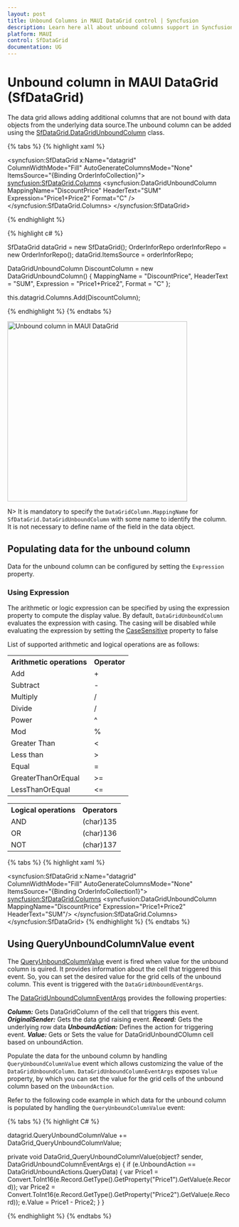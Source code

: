 ```yaml
---
layout: post
title: Unbound Columns in MAUI DataGrid control | Syncfusion
description: Learn here all about unbound columns support in Syncfusion MAUI DataGrid (SfDataGrid) control and more about it.
platform: MAUI
control: SfDataGrid
documentation: UG
---
```


# Unbound column in MAUI DataGrid (SfDataGrid)

The data grid allows adding additional columns that are not bound with data objects from the underlying data source.The unbound column can be added using the [SfDataGrid.DataGridUnboundColumn](https://help.syncfusion.com/cr/maui/Syncfusion.Maui.DataGrid.DataGridUnboundColumn.html) class.

{% tabs %}
{% highlight xaml %}

<syncfusion:SfDataGrid 
            x:Name="datagrid"    
            ColumnWidthMode="Fill"
            AutoGenerateColumnsMode="None"
            ItemsSource="{Binding OrderInfoCollection}">
    <syncfusion:SfDataGrid.Columns>
         <syncfusion:DataGridUnboundColumn 
                        MappingName="DiscountPrice"
                        HeaderText="SUM"
                        Expression="Price1+Price2"
                        Format="C" />
    </syncfusion:SfDataGrid.Columns>
</syncfusion:SfDataGrid>

{% endhighlight %}

{% highlight c# %}

SfDataGrid dataGrid = new SfDataGrid();
OrderInforRepo orderInforRepo = new OrderInforRepo();
dataGrid.ItemsSource = orderInforRepo;

DataGridUnboundColumn DiscountColumn = new DataGridUnboundColumn()
{
    MappingName = "DiscountPrice",
    HeaderText = "SUM",
    Expression = "Price1+Price2",
    Format = "C"
};

this.datagrid.Columns.Add(DiscountColumn);
  
{% endhighlight %}
{% endtabs %}


<img alt="Unbound column in MAUI DataGrid" src="Images\unbound-column\maui-datagrid-unbound-column.png" width="404" />

N> It is mandatory to specify the `DataGridColumn.MappingName` for `SfDataGrid.DataGridUnboundColumn` with some name to identify the column. It is not necessary to define name of the field in the data object.

## Populating data for the unbound column
Data for the unbound column can be configured by setting the `Expression` property.

### Using Expression
The arithmetic or logic expression can be specified by using the expression property to compute the display value. By default, `DataGridUnboundColumn` evaluates the expression with casing. The casing will be disabled while evaluating the expression by setting the [CaseSensitive](https://help.syncfusion.com/cr/maui/Syncfusion.Maui.DataGrid.DataGridUnboundColumn.html#Syncfusion_Maui_DataGrid_DataGridUnboundColumn_CaseSensitiveProperty) property to false

List of supported arithmetic and logical operations are as follows:

<table>
    <tr>
        <th> Arithmetic operations </th>
        <th> Operator </th>
    </tr>
    <tr>
        <td> Add</td>
        <td> + </td>
    </tr>
    <tr>
        <td> Subtract</td>
        <td> - </td>
    </tr>
    <tr>
        <td> Multiply</td>
        <td> / </td>
    </tr>
    <tr>
        <td> Divide </td>
        <td> / </td>
    </tr>
    <tr>
        <td> Power</td>
        <td> ^ </td>
    </tr>
    <tr>
        <td> Mod</td>
        <td> % </td>
    </tr>
    <tr>
        <td> Greater Than</td>
        <td> < </td>
    </tr>
    <tr>
        <td> Less than</td>
        <td> > </td>
    </tr>
    <tr>
        <td> Equal</td>
        <td> = </td>
    </tr>
    <tr>
        <td> GreaterThanOrEqual</td>
        <td> >= </td>
    </tr>
    <tr>
        <td> LessThanOrEqual </td>
        <td> <= </td>
    </tr>
</table>

<table>
    <tr>
        <th> Logical operations </th>
        <th> Operators </th>
    </tr>
    <tr>
        <td> AND </td>
        <td> (char)135 </td>
    </tr>
    <tr>
        <td> OR  </td>
        <td> (char)136 </td>
    </tr>
    <tr>
        <td> NOT </td>
        <td> (char)137 </td>
    </tr>
</table>

{% tabs %}
{% highlight xaml %}

<syncfusion:SfDataGrid x:Name="datagrid"    
        ColumnWidthMode="Fill"
        AutoGenerateColumnsMode="None"
        ItemsSource="{Binding OrderInfoCollection1}">
    <syncfusion:SfDataGrid.Columns>
         <syncfusion:DataGridUnboundColumn 
                MappingName="DiscountPrice"
                Expression="Price1+Price2"
                HeaderText="SUM"/>
    </syncfusion:SfDataGrid.Columns>
</syncfusion:SfDataGrid>
{% endhighlight %}
{% endtabs %}

## Using QueryUnboundColumnValue event

The [QueryUnboundColumnValue](https://help.syncfusion.com/cr/maui/Syncfusion.Maui.DataGrid.SfDataGrid.html#Syncfusion_Maui_DataGrid_SfDataGrid_QueryUnboundColumnValue) event is fired when value for the unbound column is quired. It provides information about the cell that triggered this event. So, you can set the desired value for the grid cells of the unbound column. This event is triggered with the `DataGridUnboundEventArgs`.

The [DataGridUnboundColumnEventArgs](https://help.syncfusion.com/cr/maui/Syncfusion.Maui.DataGrid.DataGridUnboundColumnEventArgs.html) provides the following properties:

***Column:*** Gets DataGridColumn of the cell that triggers this event.
***OriginalSender:*** Gets the data grid raising event.
***Record:*** Gets the underlying row data
***UnboundAction:*** Defines the action for triggering event.
***Value:*** Gets or Sets the value for DataGridUnboundCOlumn cell based on unboundAction.

Populate the data for the unbound column by handling `QueryUnboundColumnValue` event which allows customizing the value of the `DataGridUnboundColumn`. `DataGridUnboundColumnEventArgs` exposes `Value` property, by which you can set the value for the grid cells of the unbound column based on the `UnboundAction`.

Refer to the following code example in which data for the unbound column is populated by handling the `QueryUnboundColumnValue` event:

{% tabs %}
{% highlight C# %}

datagrid.QueryUnboundColumnValue += DataGrid_QueryUnboundColumnValue;

private void DataGrid_QueryUnboundColumnValue(object? sender, DataGridUnboundColumnEventArgs e)
{
    if (e.UnboundAction == DataGridUnboundActions.QueryData)
    {
        var Price1 = Convert.ToInt16(e.Record.GetType().GetProperty("Price1").GetValue(e.Record));
        var Price2 = Convert.ToInt16(e.Record.GetType().GetProperty("Price2").GetValue(e.Record));
        e.Value = Price1 - Price2;
    }
}
  
{% endhighlight %}
{% endtabs %}
